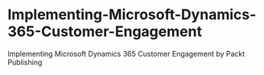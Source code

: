 # Implementing-Microsoft-Dynamics-365-Customer-Engagement
Implementing Microsoft Dynamics 365 Customer Engagement by Packt Publishing
